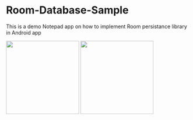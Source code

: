 # Room-Database-Sample
This is a demo Notepad app on how to implement Room persistance library in Android app

<img src="https://github.com/manavboro/Room-Database-Sample/blob/master/screenshots/device-2021-08-09-111328.png" width="200" style="max-width:100%;">   
<img src="https://github.com/anitaa1990/RoomDb-Sample/blob/master/screenshots/device-2021-08-09-111938.png" width="200" style="max-width:100%;">   



